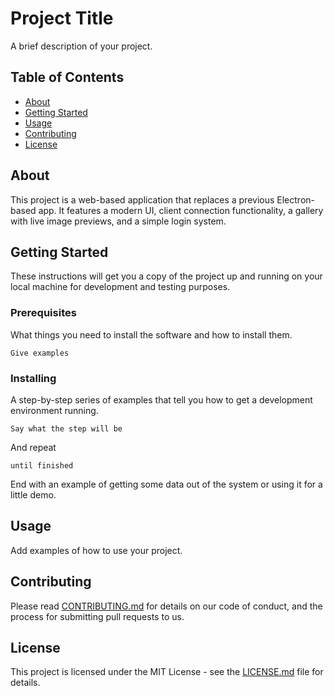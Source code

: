 # Project Title

A brief description of your project.

## Table of Contents

- [About](#about)
- [Getting Started](#getting-started)
- [Usage](#usage)
- [Contributing](#contributing)
- [License](#license)

## About

This project is a web-based application that replaces a previous Electron-based app. It features a modern UI, client connection functionality, a gallery with live image previews, and a simple login system.

## Getting Started

These instructions will get you a copy of the project up and running on your local machine for development and testing purposes.

### Prerequisites

What things you need to install the software and how to install them.

```
Give examples
```

### Installing

A step-by-step series of examples that tell you how to get a development environment running.

```
Say what the step will be
```

And repeat

```
until finished
```

End with an example of getting some data out of the system or using it for a little demo.

## Usage

Add examples of how to use your project.

## Contributing

Please read [CONTRIBUTING.md](CONTRIBUTING.md) for details on our code of conduct, and the process for submitting pull requests to us.

## License

This project is licensed under the MIT License - see the [LICENSE.md](LICENSE.md) file for details.
